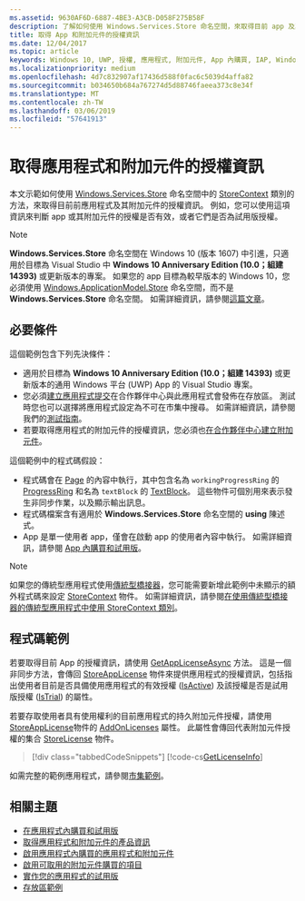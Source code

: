 ```yaml
---
ms.assetid: 9630AF6D-6887-4BE3-A3CB-D058F275B58F
description: 了解如何使用 Windows.Services.Store 命名空間，來取得目前 app 及其附加元件的授權資訊。
title: 取得 App 和附加元件的授權資訊
ms.date: 12/04/2017
ms.topic: article
keywords: Windows 10, UWP, 授權, 應用程式, 附加元件, App 內購買, IAP, Windows.Services.Store
ms.localizationpriority: medium
ms.openlocfilehash: 4d7c832907af17436d588f0fac6c5039d4affa82
ms.sourcegitcommit: b034650b684a767274d5d88746faeea373c8e34f
ms.translationtype: MT
ms.contentlocale: zh-TW
ms.lasthandoff: 03/06/2019
ms.locfileid: "57641913"
---
```

# <a name="get-license-info-for-apps-and-add-ons"></a>取得應用程式和附加元件的授權資訊

本文示範如何使用 [Windows.Services.Store](https://msdn.microsoft.com/library/windows/apps/windows.services.store.aspx) 命名空間中的 [StoreContext](https://msdn.microsoft.com/library/windows/apps/windows.services.store.storecontext.aspx) 類別的方法，來取得目前前應用程式及其附加元件的授權資訊。 例如，您可以使用這項資訊來判斷 app 或其附加元件的授權是否有效，或者它們是否為試用版授權。

> [!NOTE]
> **Windows.Services.Store** 命名空間在 Windows 10 (版本 1607) 中引進，只適用於目標為 Visual Studio 中 **Windows 10 Anniversary Edition (10.0；組建 14393)** 或更新版本的專案。 如果您的 app 目標為較早版本的 Windows 10，您必須使用 [Windows.ApplicationModel.Store](https://msdn.microsoft.com/library/windows/apps/windows.applicationmodel.store.aspx) 命名空間，而不是 **Windows.Services.Store** 命名空間。 如需詳細資訊，請參閱[這篇文章](in-app-purchases-and-trials-using-the-windows-applicationmodel-store-namespace.md)。

## <a name="prerequisites"></a>必要條件

這個範例包含下列先決條件：
* 適用於目標為 **Windows 10 Anniversary Edition (10.0；組建 14393)** 或更新版本的通用 Windows 平台 (UWP) App 的 Visual Studio 專案。
* 您必須[建立應用程式提交](https://msdn.microsoft.com/windows/uwp/publish/app-submissions)在合作夥伴中心與此應用程式會發佈在存放區。 測試時您也可以選擇將應用程式設定為不可在市集中搜尋。 如需詳細資訊，請參閱我們的[測試指南](in-app-purchases-and-trials.md#testing)。
* 若要取得應用程式的附加元件的授權資訊，您必須也[在合作夥伴中心建立附加元件](../publish/add-on-submissions.md)。

這個範例中的程式碼假設：
* 程式碼會在 [Page](https://msdn.microsoft.com/library/windows/apps/windows.ui.xaml.controls.page.aspx) 的內容中執行，其中包含名為 ```workingProgressRing``` 的 [ProgressRing](https://msdn.microsoft.com/library/windows/apps/windows.ui.xaml.controls.progressring.aspx) 和名為 ```textBlock``` 的 [TextBlock](https://msdn.microsoft.com/library/windows/apps/windows.ui.xaml.controls.textblock.aspx)。 這些物件可個別用來表示發生非同步作業，以及顯示輸出訊息。
* 程式碼檔案含有適用於 **Windows.Services.Store** 命名空間的 **using** 陳述式。
* App 是單一使用者 app，僅會在啟動 app 的使用者內容中執行。 如需詳細資訊，請參閱 [App 內購買和試用版](in-app-purchases-and-trials.md#api_intro)。

> [!NOTE]
> 如果您的傳統型應用程式使用[傳統型橋接器](https://developer.microsoft.com/windows/bridges/desktop)，您可能需要新增此範例中未顯示的額外程式碼來設定 [StoreContext](https://msdn.microsoft.com/library/windows/apps/windows.services.store.storecontext.aspx) 物件。 如需詳細資訊，請參閱[在使用傳統型橋接器的傳統型應用程式中使用 StoreContext 類別](in-app-purchases-and-trials.md#desktop)。

## <a name="code-example"></a>程式碼範例

若要取得目前 App 的授權資訊，請使用 [GetAppLicenseAsync](https://docs.microsoft.com/uwp/api/windows.services.store.storecontext.getapplicenseasync) 方法。 這是一個非同步方法，會傳回 [StoreAppLicense](https://msdn.microsoft.com/library/windows/apps/windows.services.store.storeapplicense.aspx) 物件來提供應用程式的授權資訊，包括指出使用者目前是否具備使用應用程式的有效授權 ([IsActive](https://docs.microsoft.com/uwp/api/windows.services.store.storeapplicense.isactive)) 及該授權是否是試用版授權 ([IsTrial](https://docs.microsoft.com/uwp/api/windows.services.store.storeapplicense.istrial)) 的屬性。

若要存取使用者具有使用權利的目前應用程式的持久附加元件授權，請使用 [StoreAppLicense](https://msdn.microsoft.com/library/windows/apps/windows.services.store.storeapplicense.aspx)物件的 [AddOnLicenses](https://docs.microsoft.com/uwp/api/windows.services.store.storeapplicense.addonlicenses) 屬性。 此屬性會傳回代表附加元件授權的集合 [StoreLicense](https://msdn.microsoft.com/library/windows/apps/windows.services.store.storelicense.aspx) 物件。

> [!div class="tabbedCodeSnippets"]
[!code-cs[GetLicenseInfo](./code/InAppPurchasesAndLicenses_RS1/cs/GetLicenseInfoPage.xaml.cs#GetLicenseInfo)]

如需完整的範例應用程式，請參閱[市集範例](https://github.com/Microsoft/Windows-universal-samples/tree/master/Samples/Store)。

## <a name="related-topics"></a>相關主題

* [在應用程式內購買和試用版](in-app-purchases-and-trials.md)
* [取得應用程式和附加元件的產品資訊](get-product-info-for-apps-and-add-ons.md)
* [啟用應用程式內購買的應用程式和附加元件](enable-in-app-purchases-of-apps-and-add-ons.md)
* [啟用可取用的附加元件購買的項目](enable-consumable-add-on-purchases.md)
* [實作您的應用程式的試用版](implement-a-trial-version-of-your-app.md)
* [存放區範例](https://github.com/Microsoft/Windows-universal-samples/tree/master/Samples/Store)
